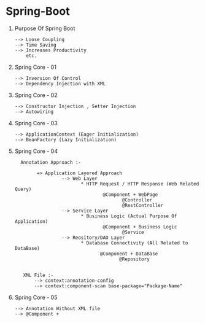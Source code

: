 # Spring-Boot

1. Purpose Of Spring Boot

       --> Loose Coupling
       --> Time Saving
       --> Increases Productivity
           etc.

2. Spring Core - 01
 
       --> Inversion Of Control
       --> Dependency Injection with XML

3. Spring Core - 02

       --> Constructor Injection , Setter Injection
       --> Autowiring

4. Spring Core - 03

       --> ApplicationContext (Eager Initialization)
       --> BeanFactory (Lazy Initialization)

5. Spring Core - 04

         Annotation Approach :-                                          

               => Application Layered Approach
                        --> Web Layer
                               * HTTP Request / HTTP Response (Web Related Query)
                                       @Component + WebPage
                                              @Controller 
                                              @RestController
                        --> Service Layer
                               * Business Logic (Actual Purpose Of Application)
                                       @Component + Business Logic      
                                              @Service
                        --> Reository/DAO Layer
                               * Database Connectivity (All Related to DataBase)
                                      @Component + DataBase
                                             @Repository
    

          XML File :- 
              --> context:annotation-config
              --> context:component-scan base-package="Package-Name"

7. Spring Core - 05

       --> Annotation Without XML file
       --> @Component + 
       
   
